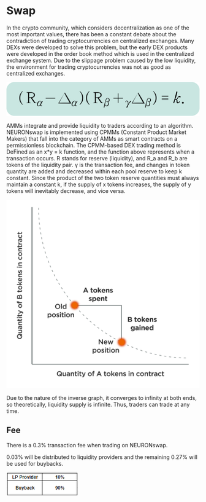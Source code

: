 # Swap

In the crypto community, which considers decentralization as one of the most important values, there has been a constant debate about the contradiction of trading cryptocurrencies on centralized exchanges. Many DEXs were developed to solve this problem, but the early DEX products were developed in the order book method which is used in the centralized exchange system. Due to the slippage problem caused by the low liquidity, the environment for trading cryptocurrencies was not as good as centralized exchanges.

![](../.gitbook/assets/swap1.jpg)

AMMs integrate and provide liquidity to traders according to an algorithm. NEURONswap is implemented using CPMMs (Constant Product Market Makers) that fall into the category of AMMs as smart contracts on a permissionless blockchain. The CPMM-based DEX trading method is DeFined as an x\*y = k function, and the function above represents when a transaction occurs. R stands for reserve (liquidity), and R\_a and R\_b are tokens of the liquidity pair. γ is the transaction fee, and changes in token quantity are added and decreased within each pool reserve to keep k constant. Since the product of the two token reserve quantities must always maintain a constant k, if the supply of x tokens increases, the supply of y tokens will inevitably decrease, and vice versa.

![](../.gitbook/assets/swap2.jpg)

Due to the nature of the inverse graph, it converges to infinity at both ends, so theoretically, liquidity supply is infinite. Thus, traders can trade at any time.

## **Fee**

There is a 0.3% transaction fee when trading on NEURONswap.&#x20;

0.03% will be distributed to liquidity providers and the remaining 0.27% will be used for buybacks.

![](<../.gitbook/assets/image (42).png>)

